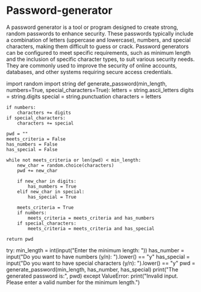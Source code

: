 # Password-generator
A password generator is a tool or program designed to create strong, random passwords to enhance security. These passwords typically include a combination of letters (uppercase and lowercase), numbers, and special characters, making them difficult to guess or crack. Password generators can be configured to meet specific requirements, such as minimum length and the inclusion of specific character types, to suit various security needs. They are commonly used to improve the security of online accounts, databases, and other systems requiring secure access credentials.


import random
import string
def generate_password(min_length, numbers=True, special_characters=True):
    letters = string.ascii_letters
    digits = string.digits
    special = string.punctuation
    characters = letters

    if numbers:
        characters += digits
    if special_characters:
        characters += special

    pwd = ""
    meets_criteria = False
    has_numbers = False
    has_special = False

    while not meets_criteria or len(pwd) < min_length:
        new_char = random.choice(characters)
        pwd += new_char

        if new_char in digits:
            has_numbers = True
        elif new_char in special:
            has_special = True

        meets_criteria = True
        if numbers:
            meets_criteria = meets_criteria and has_numbers
        if special_characters:
            meets_criteria = meets_criteria and has_special

    return pwd

try:
    min_length = int(input("Enter the minimum length: "))
    has_number = input("Do you want to have numbers (y/n): ").lower() == "y"
    has_special = input("Do you want to have special characters (y/n): ").lower() == "y"
    pwd = generate_password(min_length, has_number, has_special)
    print("The generated password is:", pwd)
except ValueError:
    print("Invalid input. Please enter a valid number for the minimum length.")
